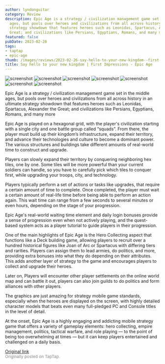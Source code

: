 ```yaml
---
author: lyndonguitar
category: Review
description: Epic Age is a strategy / civilization management game set in the middle
  ages, but pools over heroes and civilizations from all across history in an ultimate
  strategy showdown that features heroes such as Leonidas, Spartacus, Alexander the
  Great; and civilizations like Persians, Egyptians, Romans, and many more
featured: false
pubDate: 2023-02-26
tags:
- taptap
- epic-age
thumb: /images/reviews/2023-02-26-say-hello-to-your-new-kingdom--first-impressions---epic-age-0.avif
title: Say hello to your new kingdom | First Impressions - Epic Age
---
```


<div class="gallery">
  <img src="/images/reviews/2023-02-26-say-hello-to-your-new-kingdom--first-impressions---epic-age-0.avif" alt="screenshot" />
  <img src="/images/reviews/2023-02-26-say-hello-to-your-new-kingdom--first-impressions---epic-age-1.avif" alt="screenshot" />
  <img src="/images/reviews/2023-02-26-say-hello-to-your-new-kingdom--first-impressions---epic-age-2.avif" alt="screenshot" />
  <img src="/images/reviews/2023-02-26-say-hello-to-your-new-kingdom--first-impressions---epic-age-3.avif" alt="screenshot" />
  <img src="/images/reviews/2023-02-26-say-hello-to-your-new-kingdom--first-impressions---epic-age-4.avif" alt="screenshot" />
  <img src="/images/reviews/2023-02-26-say-hello-to-your-new-kingdom--first-impressions---epic-age-5.avif" alt="screenshot" />
  <img src="/images/reviews/2023-02-26-say-hello-to-your-new-kingdom--first-impressions---epic-age-6.avif" alt="screenshot" />
</div>

Epic Age is a strategy / civilization management game set in the middle ages, but pools over heroes and civilizations from all across history in an ultimate strategy showdown that features heroes such as Leonidas, Spartacus, Alexander the Great; and civilizations like Persians, Egyptians, Romans, and many more

Epic Age is played on a hexagonal grid, with the player's civilization starting with a single city and one battle group called “squads”. From there, the player must build up their kingdom’s infrastructure, expand their territory, and advance their technologies and culture to become a dominant power. The various structures and buildings take different amounts of real-world time to construct and upgrade.

Players can slowly expand their territory by conquering neighboring hex tiles, one by one. Some tiles will be more powerful than your current soldiers can handle, so you have to carefully pick which tiles to conquer first, while upgrading your troops, city, and technology.

Players typically perform a set of actions or tasks like upgrades, that require a certain amount of time to complete. Once completed, the player must wait a certain amount of real-life time before being able to perform an action again. This wait time can range from a few seconds to several minutes or even hours, depending on the stage of your progression.

Epic Age's real-world waiting time element and daily login bonuses provide a sense of progression even when not actively playing, and the quest-based system acts as a player tutorial to guide players in their progression.

One of the main highlights of Epic Age is the Hero Collecting aspect that functions like a Deck building game, allowing players to recruit over a hundred historical figures like Joan of Arc or Spartacus with differing tiers and rarities. Players can assign them to lead armies, do politics, and more, providing extra bonuses into what they do depending on their attributes. This adds another layer of strategy to the game and encourages players to collect and upgrade their heroes.

Later on, Players will encounter other player settlements on the online world map and can battle it out, players can also join guilds to do politics and form alliances with other players.

The graphics are just amazing for strategy mobile game standards, especially when the heroes are displayed on the screen, with highly detailed character models that beats even many full-pledged PC and Console titles in the level of detail.

At the onset, Epic Age is a highly engaging and addicting mobile strategy game that offers a variety of gameplay elements: hero collecting, empire management, politics, tactical warfare, and role playing — to the point of being too overwhelming at times — but it can keep players entertained and challenged on a daily basis.

[Original link](https://www.taptap.io/post/4650600)<br><span style="font-size: 0.95em; color: #888;">Originally posted on TapTap.</span>
